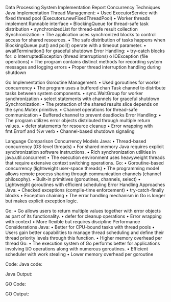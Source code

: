 Data Processing System Implementation Report
Concurrency Techniques
Java Implementation
Thread Management:
•	Used ExecutorService with fixed thread pool (Executors.newFixedThreadPool)
•	Worker threads implement Runnable interface
•	BlockingQueue for thread-safe task distribution
•	synchronizedList for thread-safe result collection
Synchronization:
•	The application uses synchronized blocks to control access for shared resources. 
•	The safe distribution of tasks happens when BlockingQueue.put() and poll() operate with a timeout parameter.
•	awaitTermination() for graceful shutdown
Error Handling:
•	try-catch blocks for:
o	InterruptedException (thread interruptions)
o	IOException (file operations)
•	The program contains distinct methods for recording system messages and logging errors
•	Proper thread interruption handling during shutdown

Go Implementation
Goroutine Management:
•	Used goroutines for worker concurrency
•	The program uses a buffered chan Task channel to distribute tasks between system components.
•	sync.WaitGroup for worker synchronization
•	select statements with channels for graceful shutdown
Synchronization:
•	The protection of the shared results slice depends on the sync.Mutex primitive.
•	Channel operations for thread-safe communication
•	Buffered channel to prevent deadlocks
Error Handling:
•	The program utilizes error objects distributed through multiple return values.
•	defer statements for resource cleanup
•	Error wrapping with fmt.Errorf and %w verb
•	Channel-based shutdown signaling

Language Comparison
Concurrency Models
Java:
•	Thread-based concurrency (OS-level threads)
•	For shared memory Java requires explicit synchronization software instructions.
•	Rich synchronization utilities in java.util.concurrent
•	The execution environment uses heavyweight threads that require extensive context switching operations.
Go:
•	Goroutine-based concurrency (lightweight user-space threads)
•	The programming model allows remote process sharing through communication channels (channel philosophy).
•	Built-in primitives (goroutines, channels, select)
•	Lightweight goroutines with efficient scheduling
Error Handling Approaches
Java:
•	Checked exceptions (compile-time enforcement)
•	try-catch-finally blocks
•	Exception chaining
•	The error handling mechanism in Go is longer but makes explicit exception logic.

Go:
•	Go allows users to return multiple values together with error objects as part of its functionality.
•	defer for cleanup operations
•	Error wrapping with context
•	More flexible but requires discipline
Performance Considerations
Java:
•	Better for CPU-bound tasks with thread pools
•	Users gain better capabilities to manage thread scheduling and define their thread priority levels through this function.
•	Higher memory overhead per thread
Go:
•	The execution system of Go performs better for applications involving I/O operations along with numerous goroutines.
•	Efficient scheduler with work stealing
•	Lower memory overhead per goroutine

Code:
Java code:
 
 
 
 
 
 
Java Output:
 
 
GO Code:
 
 
 
 
 
GO Output:
 
 

